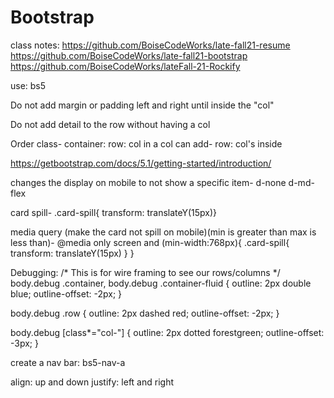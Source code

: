 # Bootstrap
class notes:
https://github.com/BoiseCodeWorks/late-fall21-resume
https://github.com/BoiseCodeWorks/late-fall21-bootstrap
https://github.com/BoiseCodeWorks/lateFall-21-Rockify

use: bs5

Do not add margin or padding left and right until inside the "col"

Do not add detail to the row without having a col

Order class- container: row: col
in a col can add- row: col's inside

https://getbootstrap.com/docs/5.1/getting-started/introduction/

<link href="https://cdn.jsdelivr.net/npm/bootstrap@5.1.2/dist/css/bootstrap.min.css" rel="stylesheet" integrity="sha384-uWxY/CJNBR+1zjPWmfnSnVxwRheevXITnMqoEIeG1LJrdI0GlVs/9cVSyPYXdcSF" crossorigin="anonymous">

changes the display on mobile to not show a specific item- d-none d-md-flex

card spill- .card-spill{ transform: translateY(15px)}

media query (make the card not spill on mobile)(min is greater than max is less than)- 
@media only screen and (min-width:768px){
.card-spill{
transform: translateY(15px)
}
}

Debugging:
/* This is for wire framing to see our rows/columns */
body.debug .container,
body.debug .container-fluid {
  outline: 2px double blue;
  outline-offset: -2px;
}

body.debug .row {
  outline: 2px dashed red;
  outline-offset: -2px;
}

body.debug [class*="col-"] {
  outline: 2px dotted forestgreen;
  outline-offset: -3px;
}

create a nav bar: bs5-nav-a

align: up and down
justify: left and right